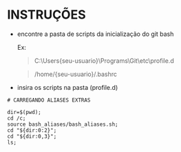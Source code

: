 
# INSTRUÇÕES

- encontre a pasta de scripts da inicialização do git bash

    Ex: 

    > C:\Users\{seu-usuario}\Programs\Git\etc\profile.d
    
    > /home/{seu-usuario}/.bashrc


- insira os scripts na pasta (profile.d)

```console
# CARREGANDO ALIASES EXTRAS

dir=$(pwd);
cd /c;
source bash_aliases/bash_aliases.sh;
cd "${dir:0:2}";
cd "${dir:0,3}";
ls;
```


